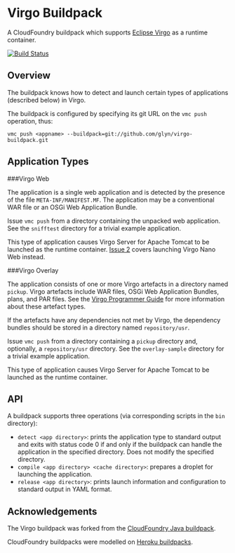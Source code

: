 Virgo Buildpack
===============

A CloudFoundry buildpack which supports [Eclipse Virgo](http://www.eclipse.org/virgo/) as a runtime container.

[![Build Status](https://travis-ci.org/glyn/virgo-buildpack.png)](https://travis-ci.org/glyn/virgo-buildpack)

Overview
--------

The buildpack knows how to detect and launch certain types of applications (described below) in Virgo.

The buildpack is configured by specifying its git URL on the `vmc push` operation, thus:

    vmc push <appname> --buildpack=git://github.com/glyn/virgo-buildpack.git

Application Types
-----------------
###Virgo Web

The application is a single web application and is detected by the presence of the file `META-INF/MANIFEST.MF`. The application may be a conventional WAR file or an OSGi Web Application Bundle.

Issue `vmc push` from a directory containing the unpacked web application. See the `snifftest` directory for a trivial example application.

This type of application causes Virgo Server for Apache Tomcat to be launched as the runtime container. [Issue 2](https://github.com/glyn/virgo-buildpack/issues/1) covers launching Virgo Nano Web instead.

###Virgo Overlay

The application consists of one or more Virgo artefacts in a directory named `pickup`. Virgo artefacts include WAR files, OSGi Web Application Bundles, plans, and PAR files. See the [Virgo Programmer Guide](http://www.eclipse.org/virgo/documentation/) for more information about these artefact types.

If the artefacts have any dependencies not met by Virgo, the dependency bundles should be stored in a directory named `repository/usr`.

Issue `vmc push` from a directory containing a `pickup` directory and, optionally, a `repository/usr` directory. See the `overlay-sample` directory for a trivial example application.

This type of application causes Virgo Server for Apache Tomcat to be launched as the runtime container.

API
---

A buildpack supports three operations (via corresponding scripts in the `bin` directory):

* `detect <app directory>`: prints the application type to standard output and exits with status code 0 if and only if the buildpack can handle the application in the specified directory. Does not modify the specified directory.
* `compile <app directory> <cache directory>`: prepares a droplet for launching the application.
* `release <app directory>`: prints launch information and configuration to standard output in YAML format.

Acknowledgements
----------------

The Virgo buildpack was forked from the [CloudFoundry Java buildpack](https://github.com/cloudfoundry/cloudfoundry-buildpack-java).

CloudFoundry buildpacks were modelled on [Heroku buildpacks](https://devcenter.heroku.com/articles/buildpacks).
